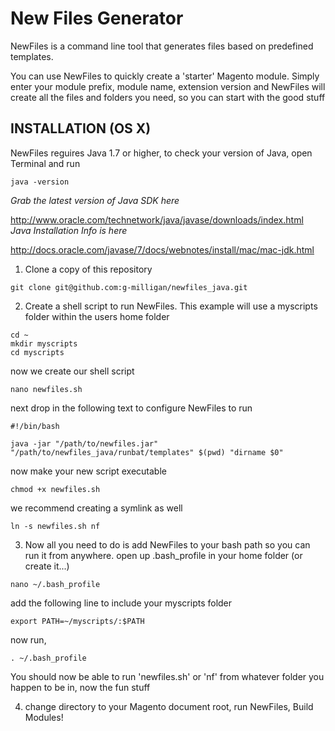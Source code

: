 New Files Generator
===================

NewFiles is a command line tool that generates files based on predefined templates.

You can use NewFiles to quickly create a 'starter' Magento module. Simply enter your module prefix, module name, extension version and NewFiles will create all the files and folders you need, so you can start with the good stuff


INSTALLATION (OS X)
-------------------

NewFiles reguires Java 1.7 or higher, to check your version of Java, open Terminal and run

```
java -version
```

_Grab the latest version of Java SDK here_

http://www.oracle.com/technetwork/java/javase/downloads/index.html
_Java Installation Info is here_

http://docs.oracle.com/javase/7/docs/webnotes/install/mac/mac-jdk.html

1. Clone a copy of this repository
```
git clone git@github.com:g-milligan/newfiles_java.git
```

2. Create a shell script to run NewFiles. This example will use a myscripts folder within the users home folder
```
cd ~
mkdir myscripts
cd myscripts
```
now we create our shell script
```
nano newfiles.sh
```
next drop in the following text to configure NewFiles to run
```
#!/bin/bash

java -jar "/path/to/newfiles.jar" "/path/to/newfiles_java/runbat/templates" $(pwd) "dirname $0"
```
now make your new script executable
```
chmod +x newfiles.sh
```
we recommend creating a symlink as well
```
ln -s newfiles.sh nf
```

3. Now all you need to do is add NewFiles to your bash path so you can run it from anywhere.
open up .bash_profile in your home folder (or create it...)
```
nano ~/.bash_profile
```
add the following line to include your myscripts folder
```
export PATH=~/myscripts/:$PATH 
```
now run,
```
. ~/.bash_profile
```
You should now be able to run 'newfiles.sh' or 'nf' from whatever folder you happen to be in, now the fun stuff

4. change directory to your Magento document root, run NewFiles, Build Modules!


